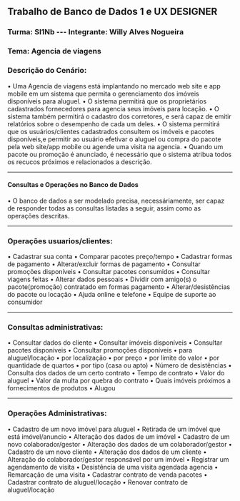 ## Trabalho de Banco de Dados 1 e UX DESIGNER


### Turma: SI1Nb          ---    Integrante: Willy Alves Nogueira
### Tema: Agencia de viagens
### Descrição do Cenário:
• Uma Agencia de viagens está implantando no mercado web site e app mobile em um sistema que permita o gerenciamento dos imóveis disponíveis para aluguel.
• O sistema permitirá que os proprietários cadastrados fornecedores para agencia seus imóveis para locação.
• O sistema também permitirá o cadastro dos corretores, e será capaz de emitir relatórios sobre o desempenho de cada um deles.
• O sistema permitirá que os usuários/clientes cadastrados consultem os imóveis e pacotes disponíveis,e permitir ao usuário efetivar o aluguel ou compra do pacote pela web site/app mobile ou agende uma visita na agencia.
• Quando um pacote ou promoção é anunciado, é necessário que o sistema atribua todos os recucos próximos e relacionados a descrição.
<hr>
<h4> Consultas e Operações no Banco de Dados</h4>
• O banco de dados a ser modelado precisa, necessáriamente, ser capaz de responder todas as consultas listadas a seguir, assim como as operações descritas.
<hr>
<h3> Operações usuarios/clientes:</h3>

• Cadastrar sua conta
• Comparar pacotes preço/tempo
• Cadastrar formas de pagamento
• Alterar/excluir formas de pagamento
• Consultar promoções disponíveis
• Consultar pacotes consumidos
• Consultar viagens feitas
• Alterar dados pessoais
• Dividir com amigo(s) o pacote(promoção) contratado em formas pagamento
• Alterar/desistências do pacote ou locação
• Ajuda online e telefone
• Equipe de suporte ao consumidor

<hr>
<h3> Consultas administrativas:</h3> 

• Consultar dados do cliente
• Consultar imóveis disponíveis
• Consultar pacotes disponíveis
• Consultar promoções disponíveis
• para aluguel/locação
• por localização
• por preço
• por limite do valor
• por quantidade de quartos
• por tipo (casa ou apto)
• Número de desistências
• Consulta dos dados de um certo contrato
• Tempo de contrato
• Valor do aluguel
• Valor da multa por quebra do contrato
• Quais imóveis próximos a fornecimentos de produtos
• Alugou


<hr>
<h3> Operações Administrativas:</h3> 

• Cadastro de um novo imóvel para aluguel
• Retirada de um imóvel que está imóvel/anuncio
• Alteração dos dados de um imóvel
• Cadastro de um novo colaborador/gestor
• Alteração dos dados de um colaborador/gestor
• Cadastro de um novo cliente
• Alteração dos dados de um cliente
• Alteração do colaborador/gestor responsável por um imóvel
• Registrar um agendamento de visita
• Desistência de uma visita agendada agencia
• Remarcação de uma visita
• Cadastrar contrato de venda pacotes
• Cadastrar contrato de aluguel/locação
• Renovar contrato de aluguel/locação


